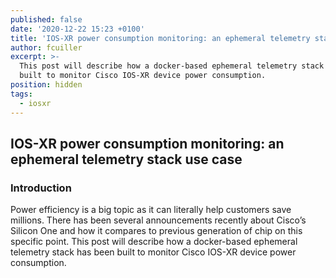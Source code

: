 ```yaml
---
published: false
date: '2020-12-22 15:23 +0100'
title: 'IOS-XR power consumption monitoring: an ephemeral telemetry stack use case'
author: fcuiller
excerpt: >-
  This post will describe how a docker-based ephemeral telemetry stack has been
  built to monitor Cisco IOS-XR device power consumption.
position: hidden
tags:
  - iosxr
---
```

## IOS-XR power consumption monitoring: an ephemeral telemetry stack use case

### Introduction

Power efficiency is a big topic as it can literally help customers save millions. There has been several announcements recently about Cisco’s Silicon One and how it compares to previous generation of chip on this specific point. 
This post will describe how a docker-based ephemeral telemetry stack has been built to monitor Cisco IOS-XR device power consumption.



